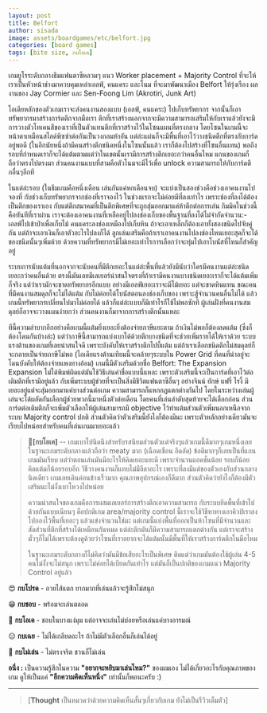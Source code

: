 ```yaml
---
layout: post
title: Belfort
author: sisada
image: assets/boardgames/etc/belfort.jpg
categories: [board games]
tags: [bite size, กบโอเค]
---
```

เกมยูโรระดับกลางธีมแฟนตาซีหลวมๆ แนว Worker placement + Majority Control ที่จะให้เราเป็นหัวหน้าช่างมาควบคุมเหล่าเอลฟ์, คนแคระ และโนม ที่จะมาพัฒนาเมือง Belfort ให้รุ่งเรือง ผลงานของ Jay Cormier และ Sen-Foong Lim (Akrotiri, Junk Art)

ไอเดียหลักของตัวเกมเราจะส่งคนงานสองแบบ (เอลฟ์, คนแคระ) ไปเก็บทรัพยากร จากนั้นก็เอาทรัพยากรมาสร้างการ์ดตึกจากมือเรา ตึกที่เราสร้างนอกจากจะมีความสามารถเสริมให้กับเราแล้วยังจะมีการวางตัวโทเคนสีของเราที่เป็นตัวแทนตึกที่เราสร้างไว้ในโซนแผนที่ตรงกลาง โดยโซนในเกมนี้จะหน้าตาเหมือนสไลด์พิซซ่าต่อกันเป็นวงกลมห้าอัน แต่ล่ะแผ่นก็จะมีพื้นที่เอาไว้วางชนิดตึกที่ตรงกับการ์ดอยู่พอดี (ในอีกนัยหนึ่งถ้ามีคนสร้างตึกชนิดหนึ่งในโซนนั้นแล้ว เราก็ต้องไปสร้างที่โซนอื่นแทน) พอถึงรอบที่กำหนดเราก็จะได้แต้มตามแต่ว่าในเขตนั้นเรามีการสร้างตึกเยอะกว่าคนอื่นไหม แกนของเกมก็ถือว่าตรงไปตรงมา ส่วนคนงานแบบที่สามคือตัวโนมจะมีไว้เพื่อ unlock ความสามารถให้กับการ์ดตึกอื่นๆอีกที

ในแต่ล่ะรอบ (ในธีมเกมคือหนึ่งเดือน เล่นกันแค่หกเดือนจบ) จะแบ่งเป็นสองช่วงคือช่วงเอาคนงานไปจองที่ กับช่วงเก็บทรัพยากรจากช่องที่เราจองไว้ ในช่วงแรกจะไม่ค่อยมีที่ลงเท่าไร เพราะช่องที่ลงได้ต้องเป็นตึกของเราเอง กับแต่ตึกสมาคมที่เป็นตึกพิเศษที่จะถูกสุ่มออกมาแค่ห้าตึกต่อการเล่น กิมมิคในช่วงนี้คือทันทีที่เราผ่าน เราจะต้องเอาคนงานที่เหลืออยู่ไปลงช่องเก็บของพื้นฐานที่ลงได้ไม่จำกัดจำนวน:- เอลฟ์ไปเข้าป่าเพื่อเก็บไม้ คนแคระลงช่องเหมืองไปเก็บหิน ถ้าจะเอาเหล็กก็ต้องเอาทั้งสองชนิดไปจับคู่กัน แต่ถ้าจะเอาเงินก็เอาตัวอะไรไปลงก็ได้ ลูกเล่นเสริมคือถ้าเราเอาคนงานไปลงช่องไหนเยอะสุดก็จะได้ของชนิดนั้นๆเพิ่มด้วย ด้วยความที่ทรัพยากรมีไม่เยอะเท่าไรการเลือกว่าจะทุ่มไปเอาโบนัสที่ไหนก็สำคัญอยู่

ระบบการนับแต้มที่นอกจากจะนับคนที่มีตึกเยอะในแต่ล่ะพื้นที่แล้วยังมีนับว่าใครมีคนงานแต่ล่ะชนิดเยอะกว่าคนอื่นด้วย ตรงนี้มันเลยมีเลเยอร์น่าสนใจตรงที่ถ้าเรามีคนงานบางชนิดเยอะเราก็จะได้แต้มเพิ่มก็จริง แต่ว่าเรามักจะขาดทรัพยากรอีกแบบ อย่างมีเอลฟ์เยอะเราจะมีไม้เยอะ แต่จะขาดหินแทน ขณะคนที่มีคนงานสมดุลก็จะไม่ได้แต้ม กับไม่ค่อยได้โบนัสตอนลงช่องเก็บของ เพราะสู้จำนวนคนอื่นไม่ได้ แล้วเกมนี้ทรัพยากรเปลี่ยนไปมาไม่ค่อยได้ แล้วก็แต่ล่ะแบบก็มีเท่าไรก็ใช้ไม่พอซักที ผู้เล่นฝั่งที่คนงานสมดุลย์ก็อาจจะวางแผนง่ายกว่า ส่วนคนงานก็มาจากการสร้างตึกนั้นแหละ

ทีนี้ความลำบากอีกอย่างคือเกมนี้แต้มยิ่งเยอะยิ่งต้องจ่ายภาษีแยะตาม ถ้าเงินไม่พอก็ต้องลดแต้ม (ซึ่งก็ต้องโดนกันบ้างล่ะ) แต่ว่าภาษีนี้สามารถแบ่งเบาได้ด้วยตึกบางชนิดที่จะช่วยเพิ่มรายได้ให้เราด้วย ระบบแรงต้านของเกมที่เลยน่าสนใจดี เพราะบังคับให้เราสร้างตึกไปบี้แต้ม แต่ถ้าเราเลือกชนิดตึกไม่สมดุลย์ก็จะกลายเป็นจ่ายภาษีไม่พอ (ไอเดียแรงต้านเทียมนี้จะคล้ายๆระบบใน Power Grid ที่คนที่นำอยู่จะโดนบังคับให้ต้องจ่ายแพงทางอ้อม)
เกมนี้มีตัวเสริมด้วยชื่อ Belfort: The Expansion Expansion ไม่ได้พิมพ์ผิดแต่มันใช้วิธีเล่นคำชื่อแบบนี้แหละ เพราะตัวเสริมนี้จะเป็นการ์ดที่เอาไว้ต่อเติมตึกที่เรามีอยู่แล้ว กับเพิ่มระบบผู้ช่วยที่จะเป็นสิ่งมีชีวิตแฟนตาซีอื่นๆ อย่างจินน์ ยักษ์ แฟรี่ ไรงี้ มีเยอะอยู่แต่จะสุ่มออกมาแค่บางส่วนต่อเกม ความสามารถก็แหกกฎแตกต่างกันไป โดยในระหว่างเล่นผู้เล่นจะได้ผลัดกันเลือกผู้ช่วยพวกนี้มาหนึ่งตัวต่อเดือน โดยคนที่เล่นลำดับสุดท้ายจะได้เลือกก่อน ส่วนการ์ดต่อเติมตึกก็จะเพิ่มตัวเลือกให้ผู้เล่นสามารถมี objective ไว้ทำแต้มส่วนตัวเพิ่มนอกเหนือจากระบบ Majority control ปกติ ส่วนตัวคิดว่าตัวเสริมนี้ยังไงก็ต้องมีนะ เพราะตัวหลักอย่างเดียวมันจะเรียบไปหน่อยสำหรับคนที่เล่นเกมมาเยอะแล้ว



> 🐸**[กบโอเค]** -- เกมเบาไปนิดนึงสำหรับรสนิยมส่วนตัวแต่จริงๆแล้วเกมนี้ดีมากๆเกมหนึ่งเลย ในฐานะเกมระดับกลางแล้วถือว่า meaty มาก (เฉือดเชือน อึดอัด) ข้อดีมากๆก็เลยเป็นที่แกนเกมมันเรียบ แต่ว่าตอนเล่นมันมีอะไรให้คิดเยอะแยะดี เพราะจำนวนแอคชั่นน้อย รอบก็น้อย คิดแต้มก็น้อยรอบอีก วิธีวางคนงานก็แทบไม่มีลีลาอะไร เพราะที่ลงมีแต่ของตัวเองกับส่วนกลางนิดเดียว เกมเลยเดินค่อนข้างเร็วมาก คุณภาพอุปกรณ์เองก็ดีมาก ส่วนตัวคิดว่ายังไงก็ต้องมีตัวเสริมนะไม่งั้งเบาโหวงไปหน่อย
> 
> ความน่าสนใจของเกมคือการผสมเลเยอร์การสร้างตึกเอาความสามารถ กับระบบยึดพื้นที่เข้าไปด้วยกันแบบเนียนๆ คือปกติเกม area/majority control นี้เราจะใช้วิธีหาทางเอาคิวป์เราลงไปกองไว้พื้นที่เยอะๆ แล้วแข่งจำนวนใช่มะ แต่เกมนี้แบ่งพื้นที่ออกเป็นห้าโซนที่มีจำนวนและสัดส่วนที่ตึกที่สร้างได้เหมือนกันหมด แต่ล่ะตึกมันก็มีความสามารถแตกต่างกัน แต่เราจะสร้างมั่วๆก็ไม่ได้เพราะต้องดูด้วยว่าโซนที่เราอยากจะได้แต้มนั้นมีพื้นที่ให้เราสร้างการ์ดตึกในมือไหม
> 
> ในฐานะเกมระดับกลางก็ไม่คิดว่ามันมีข้อเสียอะไรเป็นพิเศษ ติดแต่ว่าเกมมันต้องใช้ผู้เล่น 4-5 คนไม่งั้งจะไม่สนุก เพราะไม่ค่อยได้เบียดกันเท่าไร แต่มันก็เป็นปกติของเกมแนว Majority Control อยู่แล้ว


😍 **กบโปรด** - อวยไส้แตก ยากมากที่เล่นแล้วจะรู้สึกไม่สนุก

😁 **กบชอบ** - พร้อมจะเล่นตลอด

🙂 **กบโอเค** - ชอบในบางแง่มุม แต่อาจจะเล่นไม่บ่อยหรือเล่นแค่บางอารมณ์

😐 **กบเฉย** - ไม่ได้เกลียดอะไร ถ้าไม่มีตัวเลือกอื่นก็เล่นได้อยู่

🖕 **กบไม่เล่น** - ไม่ตรงจริต ชวนก็ไม่เล่น

**อนึ่ง :** เป็นความรู้สึกในความ **"อยากจะหยิบมาเล่นไหม?"** ของผมเอง ไม่ได้เกี่ยวอะไรกับคุณภาพของเกม ดูให้เป็นแค่ **"อีกความคิดเห็นหนึ่ง"** เท่านั้นก็พอนะครับ :)



---



> 
> [**Thought** เป็นหมวดว่าด้วยความคิดเห็นสั้นๆเกี่ยวกับเกม ยังไม่เป็นรีวิวเต็มตัว]
> 
> 
> 

